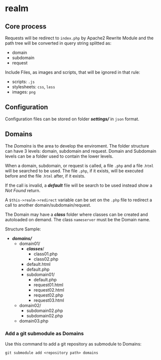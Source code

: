 # realm

## Core process

Requests will be redirect to `index.php` by Apache2 Rewrite Module and the path tree will be converted in query string splitted as:

- domain
- subdomain
- request

Include Files, as images and scripts, that will be ignored in that rule:

- scripts: `.js`
- stylesheets: `css`, `less`
- images: `png`


## Configuration
Configuration files can be stored on folder _**settings/**_ in `json` format.


## Domains

The _Domains_ is the area to develop the enviroment. The folder structure can have 3 levels: domain, subdomain and request. Domain and Subdomain levels can be a folder used to contain the lower levels.

When a domain, subdomain, or request is called, a file `.php` and a file .`html` will be searched to be used. The file `.php`, if it exists, will be executed before and the file .`html` after, if it exists.

If the call is invalid, a ***default*** file will be search to be used instead show a *Not Found* return.

A `$this->realm->redirect` variable can be set on the `.php` file to redirect a call to another domain/subdomain/request.

The Domain may have a ***class*** folder where classes can be created and autoloaded on demand. The class `nameserver` must be the Domain name.

Structure Sample:

- ***domains/***
    - domain01/
        - ***classes***/
            - class01.php
            - class02.php
        - default.html
        - default.php
        - subdomain01/
            - default.php
            - request01.html
            - request02.html
            - request02.php
            - request03.html
    - domain02/
        - subdomain02.php
        - subdomain02.php
    - domain03.php


### Add a git submodule as Domains

Use this command to add a git repository as submodule to Domains:

    git submodule add <repository path> domains
